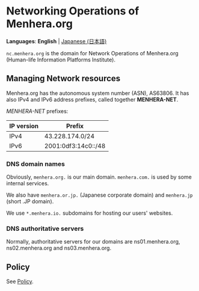 # Networking Operations of Menhera.org

**Languages**: **English**
| [Japanese (日本語)](/ja/)

`nc.menhera.org` is the domain for Network Operations of Menhera.org (Human-life Information Platforms Institute).

## Managing Network resources

Menhera.org has the autonomous system number (ASN), AS63806.
It has also IPv4 and IPv6 address prefixes, called together **MENHERA-NET**.

_MENHERA-NET_ prefixes:

| IP version | Prefix |
|------------|--------|
| IPv4       | 43.228.174.0/24 |
| IPv6       | 2001:0df3:14c0::/48 |

### DNS domain names

Obviously, `menhera.org.` is our main domain. `menhera.com.` is used by some internal services.

We also have `menhera.or.jp.` (Japanese corporate domain) and `menhera.jp` (short .JP domain).

We use `*.menhera.io.` subdomains for hosting our users' websites.

### DNS authoritative servers

Normally, authoritative servers for our domains are ns01.menhera.org, ns02.menhera.org and ns03.menhera.org.

## Policy

See [Policy](policy.html).

